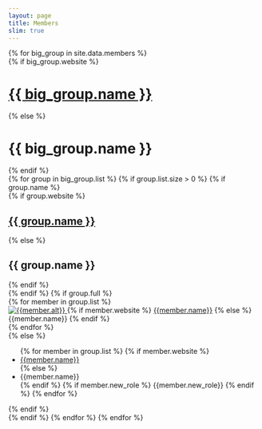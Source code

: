 ```yaml
---
layout: page
title: Members
slim: true
---
```



<div class="row">
    {% for big_group in site.data.members %}
        <div class="w-100"></div>
            {% if big_group.website %}
                <a target="_blank" href="{{big_group.website}}"><h1>{{ big_group.name }}</h1></a>
            {% else %}
                <h1>{{ big_group.name }}</h1>
            {% endif %}
        <div class="w-100"></div>
        {% for group in big_group.list %}
            {% if group.list.size > 0 %}
                {% if group.name %}
                    <div class="w-100"></div>
                    {% if group.website %}
                        <a target="_blank" href="{{group.website}}"><h2>{{ group.name }}</h2></a>
                    {% else %}
                        <h2>{{ group.name }}</h2>
                    {% endif %}
                    <div class="w-100"></div>
                {% endif %}
                {% if group.full %}
                  <div class="row">
                      {% for member in group.list %}
                          <div class="col-xl-3 col-lg-3 col-md-4 text-center col-sm-6 col-xs-6">
                              <a target="_blank" href="{{member.website}}">
                                  <img class="img-circle" src="{{member.image}}" alt="{{member.alt}}">
                              </a>
                              {% if member.website %}
                                  <a target="_blank" href="{{member.website}}">{{member.name}}</a>
                              {% else %}
                                  {{member.name}}
                              {% endif %}
                              <!--{% if member.coadvisor %}
                                  <br>Co-advised by <a target="_blank" href="{{member.coadvisorweb}}">{{member.coadvisor}}</a>
                              {% endif %}-->
                          </div>
                      {% endfor %}
                  </div>
                {% else %}
                   <ul>
                        {% for member in group.list %}
                            {% if member.website %}
                                <li><a target="_blank" href="{{member.website}}"> {{member.name}} </a></li>
                            {% else %}
                                <li><a> {{member.name}} </a></li>
                            {% endif %} {% if member.new_role %} {{member.new_role}} {% endif %}
                        {% endfor %}
                    </ul>
                {% endif %}
                <br>
            {% endif %}
        {% endfor %}
    {% endfor %}
</div>

